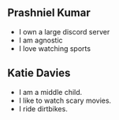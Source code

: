 ## Prashniel Kumar

- I own a large discord server
- I am agnostic
- I love watching sports

## Katie Davies 

- I am a middle child.
- I like to watch scary movies.
- I ride dirtbikes. 
